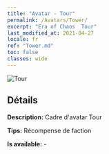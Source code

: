 ```yaml
---
title: "Avatar - Tour"
permalink: /Avatars/Tower/
excerpt: "Era of Chaos  Tour"
last_modified_at: 2021-04-27
locale: fr
ref: "Tower.md"
toc: false
classes: wide
---
```

 ![Tour](/images/a/avatarFrame_5.png)

## Détails

 **Description:** Cadre d'avatar Tour 

 **Tips:** Récompense de faction 

 **Is available:**  - 

